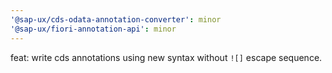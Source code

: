```yaml
---
'@sap-ux/cds-odata-annotation-converter': minor
'@sap-ux/fiori-annotation-api': minor
---
```


feat: write cds annotations using new syntax without `![]` escape sequence.
